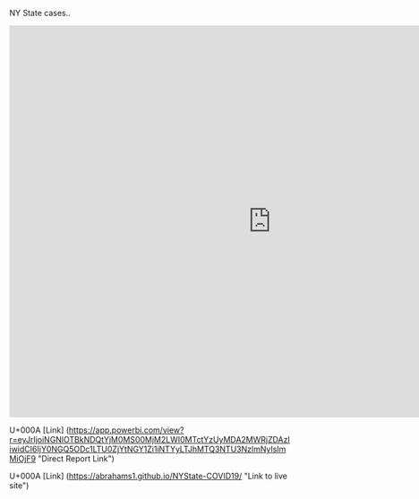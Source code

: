NY State cases..

<iframe width="933" height="700" src="https://app.powerbi.com/view?r=eyJrIjoiNGNlOTBkNDQtYjM0MS00MjM2LWI0MTctYzUyMDA2MWRjZDAzIiwidCI6IjY0NGQ5ODc1LTU0ZjYtNGY1Zi1iNTYyLTJhMTQ3NTU3NzlmNyIsImMiOjF9" frameborder="0" allowFullScreen="true"></iframe>

U+000A
[Link] (https://app.powerbi.com/view?r=eyJrIjoiNGNlOTBkNDQtYjM0MS00MjM2LWI0MTctYzUyMDA2MWRjZDAzIiwidCI6IjY0NGQ5ODc1LTU0ZjYtNGY1Zi1iNTYyLTJhMTQ3NTU3NzlmNyIsImMiOjF9 "Direct Report Link") 

U+000A
[Link] (https://abrahams1.github.io/NYState-COVID19/ "Link to live site")
